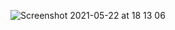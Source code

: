 ![Screenshot 2021-05-22 at 18 13 06](https://user-images.githubusercontent.com/28195113/119231417-78393380-bb29-11eb-88ef-45f70a75fa8a.png)
